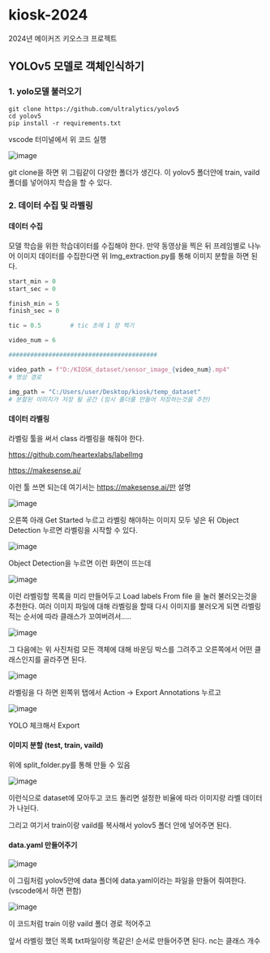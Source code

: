 # kiosk-2024
2024년 메이커즈 키오스크 프로젝트

## YOLOv5 모델로 객체인식하기

### 1. yolo모델 불러오기

```
git clone https://github.com/ultralytics/yolov5
cd yolov5
pip install -r requirements.txt
```
vscode 터미널에서 위 코드 실행

![image](https://github.com/user-attachments/assets/7d605706-f055-4277-bf26-c72c898795aa)

git clone을 하면 위 그림같이 다양한 폴더가 생긴다. 이 yolov5 폴더안에 train, vaild 폴더를 넣어야지 학습을 할 수 있다.

### 2. 데이터 수집 및 라벨링

#### 데이터 수집

모델 학습을 위한 학습데이터를 수집해야 한다. 만약 동영상을 찍은 뒤 프레임별로 나누어 이미지 데이터를 수집한다면 위 Img_extraction.py를 통해 이미지 분할을 하면 된다.

```python
start_min = 0
start_sec = 0

finish_min = 5
finish_sec = 0

tic = 0.5        # tic 초에 1 장 찍기

video_num = 6

#########################################

video_path = f"D:/KIOSK_dataset/sensor_image_{video_num}.mp4"
# 영상 경로

img_path = "C:/Users/user/Desktop/kiosk/temp_dataset"
# 분할된 이미지가 저장 될 공간 (임시 폴더를 만들어 저장하는것을 추천)
```

#### 데이터 라벨링 

라벨링 툴을 써서 class 라벨링을 해줘야 한다.

https://github.com/heartexlabs/labelImg

https://makesense.ai/

이런 툴 쓰면 되는데 여기서는 https://makesense.ai/만 설명

![image](https://github.com/user-attachments/assets/a2663687-f2bf-46f1-8be5-c0d67570d060)

오른쪽 아래 Get Started 누르고 라벨링 해야하는 이미지 모두 넣은 뒤 Object Detection 누르면 라벨링을 시작할 수 있다.

![image](https://github.com/user-attachments/assets/86454cad-7262-40e2-a82f-37f1c20511c5)

Object Detection을 누르면 이런 화면이 뜨는데 

![image](https://github.com/user-attachments/assets/5c69d465-a840-45ea-ba50-d61e50961e72)

이런 라벨링할 목록을 미리 만들어두고 Load labels From file 을 눌러 불러오는것을 추천한다. 여러 이미지 파일에 대해 라벨링을 할때 다시 이미지를 불러오게 되면 라벨링 적는 순서에 따라 클래스가 꼬여버려서.....

![image](https://github.com/user-attachments/assets/520693d7-5f41-4bbc-9125-ff4527b79987)

그 다음에는 위 사진처럼 모든 객체에 대해 바운딩 박스를 그려주고 오른쪽에서 어떤 클래스인지를 골라주면 된다.


![image](https://github.com/user-attachments/assets/803d4988-9945-4acc-a55d-c64d1a43767a)

라벨링을 다 하면 왼쪽위 탭에서 Action -> Export Annotations 누르고

![image](https://github.com/user-attachments/assets/1702d7ab-0b73-4320-bf0c-d3d6b50f6ef0)

YOLO 체크해서 Export

#### 이미지 분할 (test, train, vaild)

위에 split_folder.py를 통해 만들 수 있음

![image](https://github.com/user-attachments/assets/cf116ea0-62c9-426a-afd9-b05ae912992c)

이런식으로 dataset에 모아두고 코드 돌리면 설정한 비율에 따라 이미지랑 라벨 데이터가 나뉜다.

그리고 여기서 train이랑 vaild를 복사해서 yolov5 폴더 안에 넣어주면 된다.

#### data.yaml 만들어주기

![image](https://github.com/user-attachments/assets/0a774ab5-0304-46d9-ab34-10311fcb3b8a)

이 그림처럼 yolov5안에 data 폴더에 data.yaml이라는 파일을 만들어 줘여한다. (vscode에서 하면 편함)

![image](https://github.com/user-attachments/assets/43d92ed9-7678-4cbe-8f64-08193a7d01ea)

이 코드처럼 train 이랑 vaild 폴더 경로 적어주고

앞서 라벨링 했던 목록 txt파일이랑 똑같은! 순서로 만들어주면 된다. nc는 클래스 개수
```


